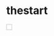 # thestart
<Panel ux:Class="Raindrop">
    <Image Width="15" Height="15" File="Assets/raindrops.png" Color="{dropletcolor}">
        <Rotation Degrees="20.6" />
    </Image>
</Panel>

<Grid ux:Class="RaindropRow" ColumnCount="3">
    <Raindrop ux:Name="drop1"/>
    <Raindrop ux:Name="drop2"/>
    <Raindrop ux:Name="drop3"/>
</Grid>
